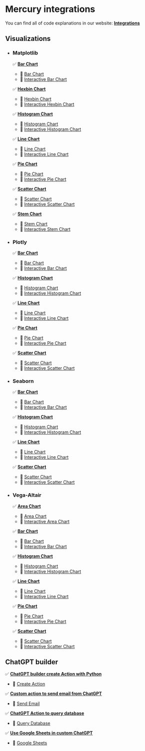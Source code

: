 # Mercury integrations

You can find all of code explanations in our website: [**Integrations**](https://runmercury.com/use/)

## Visualizations

- ### Matplotlib 

  :white_check_mark: [**Bar Chart**](https://runmercury.com/use/jupyter-notebook-plotly-bar-chart/)
  
  - :notebook_with_decorative_cover: [Bar Chart](https://github.com/mljar/mercury-integrations/blob/main/visualizations/matplotlib/matplotlib-bar-chart.ipynb)
  - :notebook_with_decorative_cover: [Interactive Bar Chart](https://github.com/mljar/mercury-integrations/blob/main/visualizations/matplotlib/matplotlib-interactive-bar-chart.ipynb)

  :white_check_mark: [**Hexbin Chart**](https://runmercury.com/use/jupyter-notebook-matplotlib-hexbin-chart/)
  
  - :notebook_with_decorative_cover: [Hexbin Chart](https://github.com/mljar/mercury-integrations/blob/main/visualizations/matplotlib/matplotlib-hexbin-chart.ipynb)
  - :notebook_with_decorative_cover: [Interactive Hexbin Chart](https://github.com/mljar/mercury-integrations/blob/main/visualizations/matplotlib/matplotlib-interactive-hexbin-chart.ipynb)
  
  :white_check_mark: [**Histogram Chart**](https://runmercury.com/use/jupyter-notebook-matplotlib-histogram-chart/)
  
  - :notebook_with_decorative_cover: [Histogram Chart](https://github.com/mljar/mercury-integrations/blob/main/visualizations/matplotlib/matplotlib-histogram-chart.ipynb)
  - :notebook_with_decorative_cover: [Interactive Histogram Chart](https://github.com/mljar/mercury-integrations/blob/main/visualizations/matplotlib/matplotlib-interactive-histogram-chart.ipynb)
  
  :white_check_mark: [**Line Chart**](https://runmercury.com/use/jupyter-notebook-matplotlib-line-chart/) 
  
  - :notebook_with_decorative_cover: [Line Chart](https://github.com/mljar/mercury-integrations/blob/main/visualizations/matplotlib/matplotlib-line-chart.ipynb)
  - :notebook_with_decorative_cover: [Interactive Line Chart](https://github.com/mljar/mercury-integrations/blob/main/visualizations/matplotlib/matplotlib-interactive-line-chart.ipynb)
  
  :white_check_mark: [**Pie Chart**](https://runmercury.com/use/jupyter-notebook-matplotlib-pie-chart/)
  
  - :notebook_with_decorative_cover: [Pie Chart](https://github.com/mljar/mercury-integrations/blob/main/visualizations/matplotlib/matplotlib-pie-chart.ipynb)
  - :notebook_with_decorative_cover: [Interactive Pie Chart](https://github.com/mljar/mercury-integrations/blob/main/visualizations/matplotlib/matplotlib-interactive-pie-chart.ipynb)

  :white_check_mark: [**Scatter Chart**](https://runmercury.com/use/jupyter-notebook-matplotlib-scatter-chart/)
  
  - :notebook_with_decorative_cover: [Scatter Chart](https://github.com/mljar/mercury-integrations/blob/main/visualizations/matplotlib/matplotlib-scatter-chart.ipynb)
  - :notebook_with_decorative_cover: [Interactive Scatter Chart](https://github.com/mljar/mercury-integrations/blob/main/visualizations/matplotlib/matplotlib-interactive-scatter-chart.ipynb)
  
  :white_check_mark: [**Stem Chart**](https://runmercury.com/use/jupyter-notebook-matplotlib-stem-chart/)
  
  - :notebook_with_decorative_cover: [Stem Chart](https://github.com/mljar/mercury-integrations/blob/main/visualizations/matplotlib/matplotlib-stem-chart.ipynb)
  - :notebook_with_decorative_cover: [Interactive Stem Chart](https://github.com/mljar/mercury-integrations/blob/main/visualizations/matplotlib/matplotlib-interactive-stem-chart.ipynb)
  
- ### Plotly 

  :white_check_mark: [**Bar Chart**](https://runmercury.com/use/jupyter-notebook-plotly-bar-chart/)
  
  - :notebook_with_decorative_cover: [Bar Chart](https://github.com/mljar/mercury-integrations/blob/main/visualizations/plotly/plotly-bar-chart.ipynb)
  - :notebook_with_decorative_cover: [Interactive Bar Chart](https://github.com/mljar/mercury-integrations/blob/main/visualizations/plotly/plotly-interactive-bar-chart.ipynb)
  
  :white_check_mark: [**Histogram Chart**](https://runmercury.com/use/jupyter-notebook-plotly-histogram-chart/)
  
  - :notebook_with_decorative_cover: [Histogram Chart](https://github.com/mljar/mercury-integrations/blob/main/visualizations/plotly/plotly-histogram-chart.ipynb)
  - :notebook_with_decorative_cover: [Interactive Histogram Chart](https://github.com/mljar/mercury-integrations/blob/main/visualizations/plotly/plotly-interactive-histogram-chart.ipynb)
  
  :white_check_mark: [**Line Chart**](https://runmercury.com/use/jupyter-notebook-plotly-line-chart/) 
  
  - :notebook_with_decorative_cover: [Line Chart](https://github.com/mljar/mercury-integrations/blob/main/visualizations/plotly/plotly-line-chart.ipynb)
  - :notebook_with_decorative_cover: [Interactive Line Chart](https://github.com/mljar/mercury-integrations/blob/main/visualizations/plotly/plotly-interactive-line-chart.ipynb)
  
  :white_check_mark: [**Pie Chart**](https://runmercury.com/use/jupyter-notebook-plotly-pie-chart/)
  
  - :notebook_with_decorative_cover: [Pie Chart](https://github.com/mljar/mercury-integrations/blob/main/visualizations/plotly/plotly-pie-chart.ipynb)
  - :notebook_with_decorative_cover: [Interactive Pie Chart](https://github.com/mljar/mercury-integrations/blob/main/visualizations/plotly/plotly-interactive-pie-chart.ipynb)
  
  :white_check_mark: [**Scatter Chart**](https://runmercury.com/use/jupyter-notebook-plotly-scatter-chart/)
  
  - :notebook_with_decorative_cover: [Scatter Chart](https://github.com/mljar/mercury-integrations/blob/main/visualizations/plotly/plotly-scatter-chart.ipynb)
  - :notebook_with_decorative_cover: [Interactive Scatter Chart](https://github.com/mljar/mercury-integrations/blob/main/visualizations/plotly/plotly-interactive-scatter-chart.ipynb)
  
- ### Seaborn
  
   :white_check_mark: [**Bar Chart**](https://runmercury.com/use/jupyter-notebook-seaborn-bar-chart/)
  
  - :notebook_with_decorative_cover: [Bar Chart](https://github.com/mljar/mercury-integrations/blob/main/visualizations/seaborn/seaborn-bar-chart.ipynb)
  - :notebook_with_decorative_cover: [Interactive Bar Chart](https://github.com/mljar/mercury-integrations/blob/main/visualizations/seaborn/seaborn-interactive-bar-chart.ipynb)
  
  :white_check_mark: [**Histogram Chart**](https://runmercury.com/use/jupyter-notebook-seaborn-histogram-chart/)
  
  - :notebook_with_decorative_cover: [Histogram Chart](https://github.com/mljar/mercury-integrations/blob/main/visualizations/seaborn/seaborn-histogram-chart.ipynb)
  - :notebook_with_decorative_cover: [Interactive Histogram Chart](https://github.com/mljar/mercury-integrations/blob/main/visualizations/seaborn/seaborn-interactive-histogram-chart.ipynb)
  
  :white_check_mark: [**Line Chart**](https://runmercury.com/use/jupyter-notebook-seaborn-line-chart/) 
  
  - :notebook_with_decorative_cover: [Line Chart](https://github.com/mljar/mercury-integrations/blob/main/visualizations/seaborn/seaborn-line-chart.ipynb)
  - :notebook_with_decorative_cover: [Interactive Line Chart](https://github.com/mljar/mercury-integrations/blob/main/visualizations/seaborn/seaborn-interactive-line-chart.ipynb)
  
  :white_check_mark: [**Scatter Chart**](https://runmercury.com/use/jupyter-notebook-seaborn-scatter-chart/)
  
  - :notebook_with_decorative_cover: [Scatter Chart](https://github.com/mljar/mercury-integrations/blob/main/visualizations/seaborn/seaborn-scatter-chart.ipynb)
  - :notebook_with_decorative_cover: [Interactive Scatter Chart](https://github.com/mljar/mercury-integrations/blob/main/visualizations/seaborn/seaborn-interactive-scatter-chart.ipynb)

- ### Vega-Altair

  :white_check_mark: [**Area Chart**](https://runmercury.com/use/jupyter-notebook-vega-altair-area-chart/)
  
  - :notebook_with_decorative_cover: [Area Chart](https://github.com/mljar/mercury-integrations/blob/main/visualizations/vega-altair/vega-altair-area-chart.ipynb)
  - :notebook_with_decorative_cover: [Interactive Area Chart](https://github.com/mljar/mercury-integrations/blob/main/visualizations/vega-altair/vega-altair-interactive-area-chart.ipynb)
  
  :white_check_mark: [**Bar Chart**](https://runmercury.com/use/jupyter-notebook-vega-altair-bar-chart/)
  
  - :notebook_with_decorative_cover: [Bar Chart](https://github.com/mljar/mercury-integrations/blob/main/visualizations/vega-altair/vega-altair-bar-chart.ipynb)
  - :notebook_with_decorative_cover: [Interactive Bar Chart](https://github.com/mljar/mercury-integrations/blob/main/visualizations/vega-altair/vega-altair-interactive-bar-chart.ipynb)
  
  :white_check_mark: [**Histogram Chart**](https://runmercury.com/use/jupyter-notebook-vega-altair-histogram-chart/)
  
  - :notebook_with_decorative_cover: [Histogram Chart](https://github.com/mljar/mercury-integrations/blob/main/visualizations/vega-altair/vega-altair-histogram-chart.ipynb)
  - :notebook_with_decorative_cover: [Interactive Histogram Chart](https://github.com/mljar/mercury-integrations/blob/main/visualizations/vega-altair/vega-altair-interactive-histogram-chart.ipynb)
  
  :white_check_mark: [**Line Chart**](https://runmercury.com/use/jupyter-notebook-vega-altair-line-chart/) 
  
  - :notebook_with_decorative_cover: [Line Chart](https://github.com/mljar/mercury-integrations/blob/main/visualizations/vega-altair/vega-altair-line-chart.ipynb)
  - :notebook_with_decorative_cover: [Interactive Line Chart](https://github.com/mljar/mercury-integrations/blob/main/visualizations/vega-altair/vega-altair-interactive-line-chart.ipynb)
  
  :white_check_mark: [**Pie Chart**](https://runmercury.com/use/jupyter-notebook-vega-altair-pie-chart/)
  
  - :notebook_with_decorative_cover: [Pie Chart](https://github.com/mljar/mercury-integrations/blob/main/visualizations/vega-altair/vega-altair-pie-chart.ipynb)
  - :notebook_with_decorative_cover: [Interactive Pie Chart](https://github.com/mljar/mercury-integrations/blob/main/visualizations/vega-altair/vega-altair-interactive-pie-chart.ipynb)
  
  :white_check_mark: [**Scatter Chart**](https://runmercury.com/use/jupyter-notebook-vega-altair-scatter-chart/)
  
  - :notebook_with_decorative_cover: [Scatter Chart](https://github.com/mljar/mercury-integrations/blob/main/visualizations/vega-altair/vega-altair-scatter-chart.ipynb)
  - :notebook_with_decorative_cover: [Interactive Scatter Chart](https://github.com/mljar/mercury-integrations/blob/main/visualizations/vega-altair/vega-altair-interactive-scatter-chart.ipynb)
  
## ChatGPT builder

:white_check_mark: [**ChatGPT builder create Action with Python**](https://runmercury.com/use/gpt-builder-action/) 

- :notebook_with_decorative_cover: [Create Action](https://github.com/mljar/mercury-integrations/blob/main/gpt-builder/what-time-is-it.ipynb)

:white_check_mark: [**Custom action to send email from ChatGPT**](https://runmercury.com/use/gpt-builder-action-send-email/) 

- :notebook_with_decorative_cover: [Send Email](https://github.com/mljar/mercury-integrations/blob/main/gpt-builder/send-email.ipynb)

:white_check_mark: [**ChatGPT Action to query database**](https://runmercury.com/use/gpt-action-query-database/) 

- :notebook_with_decorative_cover: [Query Database](https://github.com/mljar/mercury-integrations/blob/main/gpt-builder/query-database.ipynb)

:white_check_mark: [**Use Google Sheets in custom ChatGPT**](https://runmercury.com/use/gpt-builder-sheets/) 

- :notebook_with_decorative_cover: [Google Sheets](https://github.com/mljar/mercury-integrations/blob/main/gpt-builder/gpt-sheets.ipynb)
